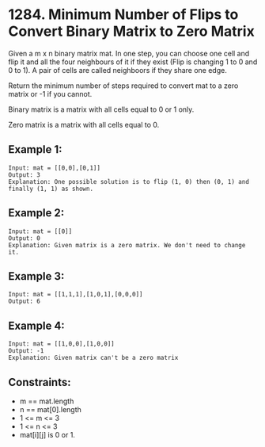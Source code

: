 # 1284. Minimum Number of Flips to Convert Binary Matrix to Zero Matrix

Given a m x n binary matrix mat. In one step, you can choose one cell and flip it and all the four neighbours of it if they exist (Flip is changing 1 to 0 and 0 to 1). A pair of cells are called neighboors if they share one edge.

Return the minimum number of steps required to convert mat to a zero matrix or -1 if you cannot.

Binary matrix is a matrix with all cells equal to 0 or 1 only.

Zero matrix is a matrix with all cells equal to 0.

## Example 1:

```
Input: mat = [[0,0],[0,1]]
Output: 3
Explanation: One possible solution is to flip (1, 0) then (0, 1) and finally (1, 1) as shown.
```

## Example 2:

```
Input: mat = [[0]]
Output: 0
Explanation: Given matrix is a zero matrix. We don't need to change it.
```

## Example 3:

```
Input: mat = [[1,1,1],[1,0,1],[0,0,0]]
Output: 6
```

## Example 4:

```
Input: mat = [[1,0,0],[1,0,0]]
Output: -1
Explanation: Given matrix can't be a zero matrix
```

## Constraints:

* m == mat.length
* n == mat[0].length
* 1 <= m <= 3
* 1 <= n <= 3
* mat[i][j] is 0 or 1.
